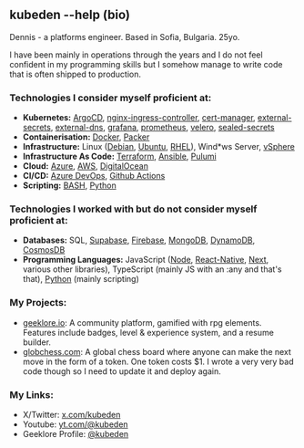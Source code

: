 ## kubeden --help (bio)

Dennis - a platforms engineer. Based in Sofia, Bulgaria. 25yo.

I have been mainly in operations through the years and I do not feel confident in my programming skills but I somehow manage to write code that is often shipped to production.

### Technologies I consider myself proficient at:

- **Kubernetes:** [ArgoCD](https://argo-cd.readthedocs.io/en/stable/), [nginx-ingress-controller](https://github.com/kubernetes/ingress-nginx), [cert-manager](https://github.com/cert-manager/cert-manager), [external-secrets](https://github.com/external-secrets/kubernetes-external-secrets), [external-dns](https://github.com/kubernetes-sigs/external-dns), [grafana](https://grafana.com/), [prometheus](https://prometheus.io/), [velero](https://velero.io/), [sealed-secrets](https://github.com/bitnami-labs/sealed-secrets)
- **Containerisation:** [Docker](https://www.docker.com/), [Packer](https://www.packer.io/)
- **Infrastructure:** Linux ([Debian](https://www.debian.org/), [Ubuntu](https://ubuntu.com/), [RHEL](https://www.redhat.com/en/technologies/linux-platforms/enterprise-linux)), Wind*ws Server, [vSphere](https://www.vmware.com/products/vsphere.html)
- **Infrastructure As Code:** [Terraform](https://www.terraform.io/), [Ansible](https://www.ansible.com/), [Pulumi](https://www.pulumi.com/)
- **Cloud:** [Azure](https://azure.microsoft.com/en-us), [AWS](https://aws.amazon.com/), [DigitalOcean](https://www.digitalocean.com/)
- **CI/CD:** [Azure DevOps](https://azure.microsoft.com/en-us/products/devops), [Github Actions](https://docs.github.com/en/actions)
- **Scripting:** [BASH](https://en.wikipedia.org/wiki/Bash_(Unix_shell)), [Python](https://www.python.org/)

### Technologies I worked with but do not consider myself proficient at:

- **Databases:** SQL, [Supabase](https://supabase.com/), [Firebase](https://firebase.google.com/), [MongoDB](https://www.mongodb.com/), [DynamoDB](https://aws.amazon.com/dynamodb/), [CosmosDB](https://azure.microsoft.com/en-us/products/cosmos-db)
- **Programming Languages:** JavaScript ([Node](https://nodejs.org/en), [React-Native](https://reactnative.dev/), [Next](https://nextjs.org/), various other libraries), TypeScript (mainly JS with an :any and that's that), [Python](https://www.python.org/) (mainly scripting)

### My Projects:

- [geeklore.io](https://geeklore.io): A community platform, gamified with rpg elements. Features include badges, level & experience system, and a resume builder.
- [globchess.com](https://globchess.com): A global chess board where anyone can make the next move in the form of a token. One token costs $1. I wrote a very very bad code though so I need to update it and deploy again.

### My Links:
- X/Twitter: [x.com/kubeden](x.com/kubeden)
- Youtube: [yt.com/@kubeden](https://youtube.com/@kubeden)
- Geeklore Profile: [@kubeden](https://www.geeklore.io/profiles/7)
